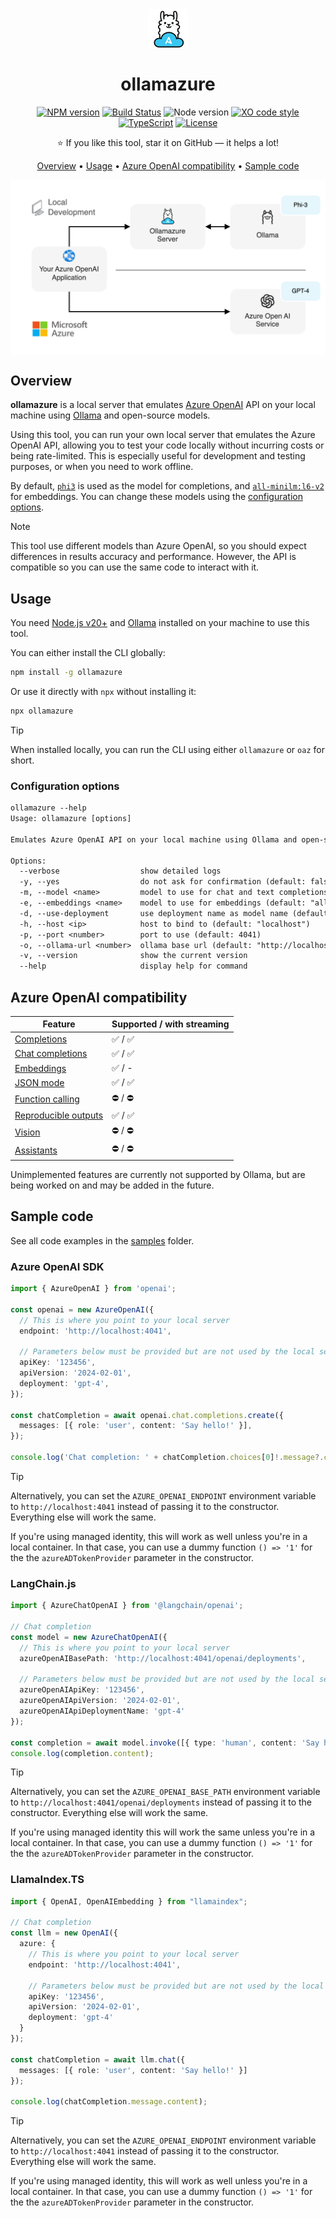 <div align="center">

<img src="./docs/images/ollamazure-logo.png" alt="" align="center" height="64" />

# ollamazure

[![NPM version](https://img.shields.io/npm/v/ollamazure.svg?style=flat-square)](https://www.npmjs.com/package/ollamazure)
[![Build Status](https://img.shields.io/github/actions/workflow/status/sinedied/ollamazure/ci.yml?style=flat-square&label=Build)](https://github.com/sinedied/ollamazure/actions)
![Node version](https://img.shields.io/node/v/ollamazure?style=flat-square)
[![XO code style](https://img.shields.io/badge/code_style-XO-5ed9c7?style=flat-square)](https://github.com/sindresorhus/xo)
[![TypeScript](https://img.shields.io/badge/TypeScript-blue?style=flat-square&logo=typescript&logoColor=white)](https://www.typescriptlang.org)
[![License](https://img.shields.io/badge/license-MIT-blue?style=flat-square)](LICENSE)

⭐ If you like this tool, star it on GitHub — it helps a lot!

[Overview](#overview) • [Usage](#usage) • [Azure OpenAI compatibility](#azure-openai-compatibility) • [Sample code](#sample-code)

<img src="./docs/images/architecture.drawio.png" alt="ollamazure architecture" align="center" width="600" />

</div>

## Overview

**ollamazure** is a local server that emulates [Azure OpenAI](https://learn.microsoft.com/azure/ai-services/openai/overview) API on your local machine using [Ollama](https://ollama.com) and open-source models.

Using this tool, you can run your own local server that emulates the Azure OpenAI API, allowing you to test your code locally without incurring costs or being rate-limited. This is especially useful for development and testing purposes, or when you need to work offline.

By default, [`phi3`](https://ollama.com/library/phi3) is used as the model for completions, and [`all-minilm:l6-v2`](https://ollama.com/library/all-minilm:l6-v2) for embeddings. You can change these models using the [configuration options](#configuration-options).

> [!NOTE]
> This tool use different models than Azure OpenAI, so you should expect differences in results accuracy and performance. However, the API is compatible so you can use the same code to interact with it.

## Usage

You need [Node.js v20+](https://nodejs.org) and [Ollama](https://ollama.com) installed on your machine to use this tool.

You can either install the CLI globally:

```bash
npm install -g ollamazure
```

Or use it directly with `npx` without installing it:

```bash
npx ollamazure
```

> [!TIP]
> When installed locally, you can run the CLI using either `ollamazure` or `oaz` for short.

### Configuration options

```txt
ollamazure --help
Usage: ollamazure [options]

Emulates Azure OpenAI API on your local machine using Ollama and open-source models.

Options:
  --verbose                  show detailed logs
  -y, --yes                  do not ask for confirmation (default: false)
  -m, --model <name>         model to use for chat and text completions (default: "phi3")
  -e, --embeddings <name>    model to use for embeddings (default: "all-minilm:l6-v2")
  -d, --use-deployment       use deployment name as model name (default: false)
  -h, --host <ip>            host to bind to (default: "localhost")
  -p, --port <number>        port to use (default: 4041)
  -o, --ollama-url <number>  ollama base url (default: "http://localhost:11434")
  -v, --version              show the current version
  --help                     display help for command
```

## Azure OpenAI compatibility

| Feature | Supported / with streaming |
| ------- | -------------------------- |
| [Completions](https://learn.microsoft.com/azure/ai-services/openai/reference#completions) | ✅ / ✅ |
| [Chat completions](https://learn.microsoft.com/azure/ai-services/openai/reference#chat-completions) | ✅ / ✅ |
| [Embeddings](https://learn.microsoft.com/azure/ai-services/openai/reference#embeddings) | ✅ / - |
| [JSON mode](https://learn.microsoft.com/azure/ai-services/openai/how-to/json-mode?tabs=python) | ✅ / ✅ |
| [Function calling](https://learn.microsoft.com/azure/ai-services/openai/how-to/function-calling) | ⛔ / ⛔ |
| [Reproducible outputs](https://learn.microsoft.com/azure/ai-services/openai/how-to/reproducible-output?tabs=pyton) | ✅ / ✅ |
| [Vision](https://learn.microsoft.com/azure/ai-services/openai/how-to/gpt-with-vision?tabs=rest%2Csystem-assigned%2Cresource) | ⛔ / ⛔ |
| [Assistants](https://learn.microsoft.com/azure/ai-services/openai/how-to/assistant) | ⛔ / ⛔ |

Unimplemented features are currently not supported by Ollama, but are being worked on and may be added in the future.

## Sample code

See all code examples in the [samples](samples) folder.

### Azure OpenAI SDK

```typescript
import { AzureOpenAI } from 'openai';

const openai = new AzureOpenAI({
  // This is where you point to your local server
  endpoint: 'http://localhost:4041',

  // Parameters below must be provided but are not used by the local server
  apiKey: '123456',
  apiVersion: '2024-02-01',
  deployment: 'gpt-4',
});

const chatCompletion = await openai.chat.completions.create({
  messages: [{ role: 'user', content: 'Say hello!' }],
});

console.log('Chat completion: ' + chatCompletion.choices[0]!.message?.content);
```

> [!TIP]
> Alternatively, you can set the `AZURE_OPENAI_ENDPOINT` environment variable to `http://localhost:4041` instead of passing it to the constructor. Everything else will work the same.

If you're using managed identity, this will work as well unless you're in a local container. In that case, you can use a dummy function `() => '1'` for the the `azureADTokenProvider` parameter in the constructor.

### LangChain.js

```typescript
import { AzureChatOpenAI } from '@langchain/openai';

// Chat completion
const model = new AzureChatOpenAI({
  // This is where you point to your local server
  azureOpenAIBasePath: 'http://localhost:4041/openai/deployments',

  // Parameters below must be provided but are not used by the local server
  azureOpenAIApiKey: '123456',
  azureOpenAIApiVersion: '2024-02-01',
  azureOpenAIApiDeploymentName: 'gpt-4'
});

const completion = await model.invoke([{ type: 'human', content: 'Say hello!' }]);
console.log(completion.content);
```

> [!TIP]
> Alternatively, you can set the `AZURE_OPENAI_BASE_PATH` environment variable to `http://localhost:4041/openai/deployments` instead of passing it to the constructor. Everything else will work the same.

If you're using managed identity this will work the same unless you're in a local container. In that case, you can use a dummy function `() => '1'` for the the `azureADTokenProvider` parameter in the constructor.

### LlamaIndex.TS

```typescript
import { OpenAI, OpenAIEmbedding } from "llamaindex";

// Chat completion
const llm = new OpenAI({
  azure: {
    // This is where you point to your local server
    endpoint: 'http://localhost:4041',

    // Parameters below must be provided but are not used by the local server
    apiKey: '123456',
    apiVersion: '2024-02-01',
    deployment: 'gpt-4'
  }
});

const chatCompletion = await llm.chat({
  messages: [{ role: 'user', content: 'Say hello!' }]
});

console.log(chatCompletion.message.content);
```

> [!TIP]
> Alternatively, you can set the `AZURE_OPENAI_ENDPOINT` environment variable to `http://localhost:4041` instead of passing it to the constructor. Everything else will work the same.

If you're using managed identity, this will work as well unless you're in a local container. In that case, you can use a dummy function `() => '1'` for the the `azureADTokenProvider` parameter in the constructor.
